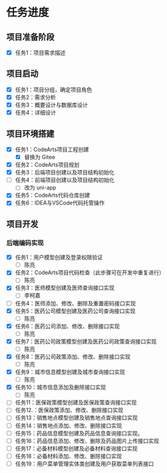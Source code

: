 # 任务进度

## 项目准备阶段

- [x] 任务1：项目需求描述

## 项目启动

- [x] 任务1：项目分组，确定项目角色
- [x] 任务2：需求分析
- [x] 任务3：概要设计与数据库设计
- [x] 任务4：详细设计

## 项目环境搭建

- [x] 任务1：CodeArts项目工程创建
  - [x] 替换为 Gitee
- [x] 任务2：CodeArts项目规划
- [x] 任务3：后端项目创建以及项目结构初始化
- [ ] 任务4：前端项目创建以及项目结构初始化
  - [ ] 改为 uni-app
- [x] 任务5：CodeArts代码仓库创建
- [x] 任务6：IDEA与VSCode代码托管操作

## 项目开发

### 后端编码实现

- [x] 任务1：用户模型创建及登录权限验证
  - [ ] 陈亮
- [x] 任务2：CodeArts项目代码检查（此步骤可在开发中重复进行）
  - [ ] 陈亮
- [x] 任务3：医师模型创建及医师查询接口实现
  - [ ] 李柯嘉
- [ ] 任务4：医师添加、修改、删除及重置密码接口实现
- [x] 任务5：医药公司模型创建及医药公司查询接口实现
  - [ ] 陈亮
- [x] 任务6：医药公司添加、修改、删除接口实现
  - [ ] 陈亮
- [x] 任务7：医药公司政策模型创建及医药公司政策查询接口实现
  - [ ] 陈亮
- [x] 任务8：医药公司政策添加、修改、删除接口实现
  - [ ] 陈亮
- [x] 任务9：城市信息模型创建及城市查询接口实现
  - [ ] 陈亮
- [x] 任务10：城市信息添加及删除接口实现
  - [ ] 陈亮
- [ ] 任务11：医保政策模型创建及医保政策查询接口实现
- [ ] 任务12.：医保政策添加、修改、删除接口实现
- [ ] 任务13：销售地点模型创建及销售地点查询接口实现
- [ ] 任务14：销售地点添加、修改、删除接口实现
- [ ] 任务15：药品信息模型创建及药品信息查询接口实现。
- [ ] 任务16：药品信息添加、修改、删除及药品图片上传接口实现
- [ ] 任务17：必备材料模型创建及必备材料查询接口实现
- [ ] 任务18：必备材料添加、修改、删除接口实现
- [ ] 任务19：用户菜单管理实体类创建及用户获取菜单列表接口